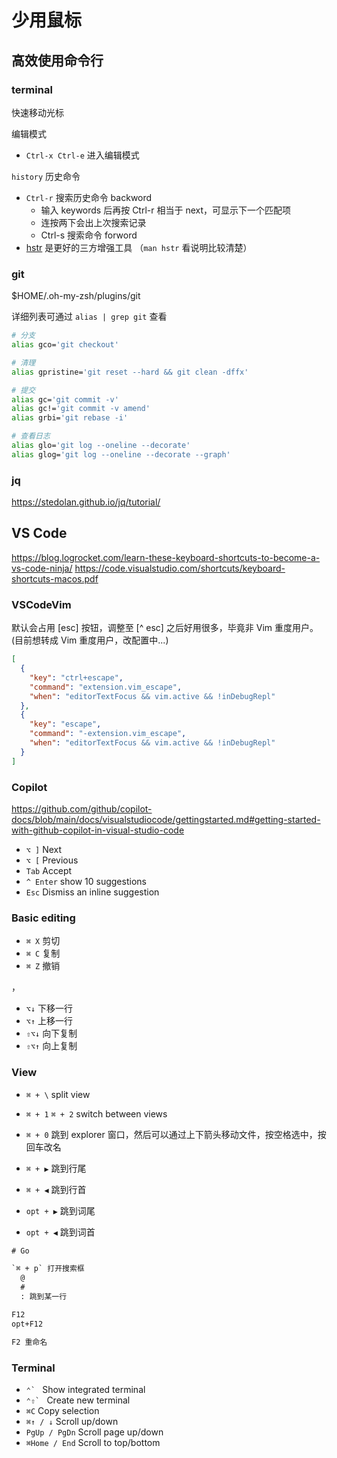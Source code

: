# 少用鼠标

## 高效使用命令行

### terminal

快速移动光标


编辑模式
  * `Ctrl-x Ctrl-e` 进入编辑模式


`history` 历史命令
  * `Ctrl-r` 搜索历史命令 backword
    - 输入 keywords 后再按 Ctrl-r 相当于 next，可显示下一个匹配项
    - 连按两下会出上次搜索记录
    - Ctrl-s 搜索命令 forword
  * [hstr](https://github.com/dvorka/hstr) 是更好的三方增强工具 （`man hstr` 看说明比较清楚）

### git

$HOME/.oh-my-zsh/plugins/git

详细列表可通过 `alias | grep git` 查看

```bash
# 分支
alias gco='git checkout'

# 清理
alias gpristine='git reset --hard && git clean -dffx'

# 提交
alias gc='git commit -v'
alias gc!='git commit -v amend'
alias grbi='git rebase -i'

# 查看日志
alias glo='git log --oneline --decorate'
alias glog='git log --oneline --decorate --graph'
```

### jq

https://stedolan.github.io/jq/tutorial/



## VS Code

https://blog.logrocket.com/learn-these-keyboard-shortcuts-to-become-a-vs-code-ninja/
https://code.visualstudio.com/shortcuts/keyboard-shortcuts-macos.pdf


### VSCodeVim

默认会占用 [esc] 按钮，调整至 [^ esc] 之后好用很多，毕竟非 Vim 重度用户。(目前想转成 Vim 重度用户，改配置中...)

```json
[
  {
    "key": "ctrl+escape",
    "command": "extension.vim_escape",
    "when": "editorTextFocus && vim.active && !inDebugRepl"
  },
  {
    "key": "escape",
    "command": "-extension.vim_escape",
    "when": "editorTextFocus && vim.active && !inDebugRepl"
  }
]
```


### Copilot

https://github.com/github/copilot-docs/blob/main/docs/visualstudiocode/gettingstarted.md#getting-started-with-github-copilot-in-visual-studio-code

* `⌥ ]` Next
* `⌥ [` Previous
* `Tab` Accept
* `^ Enter` show 10 suggestions
* `Esc` Dismiss an inline suggestion


### Basic editing

* `⌘ X` 剪切
* `⌘ C` 复制
* `⌘ Z` 撤销

，

* `⌥↓` 下移一行
* `⌥↑` 上移一行
* `⇧⌥↓` 向下复制
* `⇧⌥↑` 向上复制

### View

* `⌘ + \` split view
* `⌘ + 1` `⌘ + 2` switch between views
* `⌘ + 0` 跳到 explorer 窗口，然后可以通过上下箭头移动文件，按空格选中，按回车改名


* `⌘ + ▶︎` 跳到行尾
* `⌘ + ◀︎` 跳到行首
* `opt + ▶︎` 跳到词尾
* `opt + ◀︎` 跳到词首

```txt
# Go

`⌘ + p` 打开搜索框
  @ 
  # 
  : 跳到某一行

F12 
opt+F12

F2 重命名
```

### Terminal

* ``⌃` `` Show integrated terminal
* ``⌃⇧` `` Create new terminal
* `⌘C` Copy selection
* `⌘↑ / ↓` Scroll up/down
* `PgUp / PgDn` Scroll page up/down
* `⌘Home / End` Scroll to top/bottom
